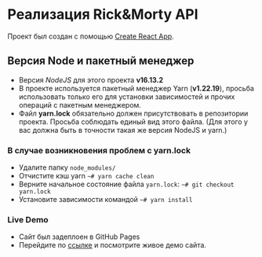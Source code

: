 # Реализация Rick&Morty API

Проект был создан с помощью [Create React App](https://github.com/facebook/create-react-app).

## Версия Node и пакетный менеджер

- Версия *NodeJS* для этого проекта **v16.13.2**
- В проекте используется пакетный менеджер Yarn (**v1.22.19**), просьба использовать только его для установки зависимостей и прочих операций с пакетным менеджером.
- Файл **yarn.lock** обязательно должен присутствовать в репозитории проекта. Просьба соблюдать единый вид этого файла. (Для этого у вас должна быть в точности такая же версия NodeJS и yarn.)

### В случае возникновения проблем с yarn.lock

- Удалите папку `node_modules/`
- Отчистите кэш yarn `~# yarn cache clean`
- Верните начальное состояние файла `yarn.lock`: `~# git checkout yarn.lock`
- Установите зависимости командой `~# yarn install`

### Live Demo

- Сайт был задеплоен в GitHub Pages
- Перейдите по [ссылке](https://erlanenazarov.github.io/ricknmortypublicapi/) и посмотрите живое демо сайта.
